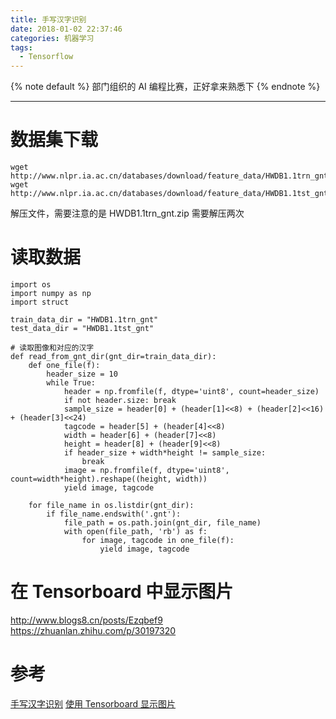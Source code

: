 ```yaml
---
title: 手写汉字识别
date: 2018-01-02 22:37:46
categories: 机器学习
tags:
  - Tensorflow
---
```


{% note default %}
部门组织的 AI 编程比赛，正好拿来熟悉下
{% endnote %}

<!--more-->

---

# 数据集下载
```
wget http://www.nlpr.ia.ac.cn/databases/download/feature_data/HWDB1.1trn_gnt.zip
wget http://www.nlpr.ia.ac.cn/databases/download/feature_data/HWDB1.1tst_gnt.zip
```
解压文件，需要注意的是 HWDB1.1trn_gnt.zip 需要解压两次

# 读取数据
```
import os
import numpy as np
import struct

train_data_dir = "HWDB1.1trn_gnt"
test_data_dir = "HWDB1.1tst_gnt"

# 读取图像和对应的汉字
def read_from_gnt_dir(gnt_dir=train_data_dir):
    def one_file(f):
        header_size = 10
        while True:
            header = np.fromfile(f, dtype='uint8', count=header_size)
            if not header.size: break
            sample_size = header[0] + (header[1]<<8) + (header[2]<<16) + (header[3]<<24)
            tagcode = header[5] + (header[4]<<8)
            width = header[6] + (header[7]<<8)
            height = header[8] + (header[9]<<8)
            if header_size + width*height != sample_size:
                break
            image = np.fromfile(f, dtype='uint8', count=width*height).reshape((height, width))
            yield image, tagcode

    for file_name in os.listdir(gnt_dir):
        if file_name.endswith('.gnt'):
            file_path = os.path.join(gnt_dir, file_name)
            with open(file_path, 'rb') as f:
                for image, tagcode in one_file(f):
                    yield image, tagcode
```

# 在 Tensorboard 中显示图片

http://www.blogs8.cn/posts/Ezqbef9
https://zhuanlan.zhihu.com/p/30197320
# 参考
[手写汉字识别](http://blog.csdn.net/u014365862/article/details/53869837)
[使用 Tensorboard 显示图片](https://www.cnblogs.com/tengge/p/6390148.html)
